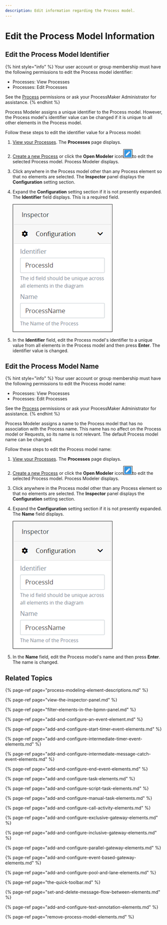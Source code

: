 ```yaml
---
description: Edit information regarding the Process model.
---
```


# Edit the Process Model Information

## Edit the Process Model Identifier

{% hint style="info" %}
Your user account or group membership must have the following permissions to edit the Process model identifier:

* Processes: View Processes
* Processes: Edit Processes

See the [Process](../../../processmaker-administration/permission-descriptions-for-users-and-groups.md#processes) permissions or ask your ProcessMaker Administrator for assistance.
{% endhint %}

Process Modeler assigns a unique identifier to the Process model. However, the Process model's identifier value can be changed if it is unique to all other elements in the Process model.

Follow these steps to edit the identifier value for a Process model:

1. [View your Processes](https://processmaker.gitbook.io/processmaker-4-community/-LPblkrcFWowWJ6HZdhC/~/drafts/-LRhVZm0ddxDcGGdN5ZN/primary/designing-processes/viewing-processes/view-the-list-of-processes/view-your-processes#view-all-processes). The **Processes** page displays.
2. [Create a new Process](../../viewing-processes/view-the-list-of-processes/create-a-process.md) or click the **Open Modeler** icon![](../../../.gitbook/assets/open-modeler-edit-icon-processes-page-processes.png)to edit the selected Process model. Process Modeler displays.
3. Click anywhere in the Process model other than any Process element so that no elements are selected. The **Inspector** panel displays the **Configuration** setting section.
4. Expand the **Configuration** setting section if it is not presently expanded. The **Identifier** field displays. This is a required field.  

   ![](../../../.gitbook/assets/process-model-identier-field-modeler-processes.png)

5. In the **Identifier** field, edit the Process model's identifier to a unique value from all elements in the Process model and then press **Enter**. The identifier value is changed.

## Edit the Process Model Name

{% hint style="info" %}
Your user account or group membership must have the following permissions to edit the Process model name:

* Processes: View Processes
* Processes: Edit Processes

See the [Process](../../../processmaker-administration/permission-descriptions-for-users-and-groups.md#processes) permissions or ask your ProcessMaker Administrator for assistance.
{% endhint %}

Process Modeler assigns a name to the Process model that has no association with the Process name. This name has no affect on the Process model or Requests, so its name is not relevant. The default Process model name can be changed.

Follow these steps to edit the Process model name:

1. [View your Processes](https://processmaker.gitbook.io/processmaker-4-community/-LPblkrcFWowWJ6HZdhC/~/drafts/-LRhVZm0ddxDcGGdN5ZN/primary/designing-processes/viewing-processes/view-the-list-of-processes/view-your-processes#view-all-processes). The **Processes** page displays.
2. [Create a new Process](../../viewing-processes/view-the-list-of-processes/create-a-process.md) or click the **Open Modeler** icon![](../../../.gitbook/assets/open-modeler-edit-icon-processes-page-processes.png)to edit the selected Process model. Process Modeler displays.
3. Click anywhere in the Process model other than any Process element so that no elements are selected. The **Inspector** panel displays the **Configuration** setting section.
4. Expand the **Configuration** setting section if it is not presently expanded. The **Name** field displays.  

   ![](../../../.gitbook/assets/process-model-identier-field-modeler-processes.png)

5. In the **Name** field, edit the Process model's name and then press **Enter**. The name is changed.

## Related Topics

{% page-ref page="process-modeling-element-descriptions.md" %}

{% page-ref page="view-the-inspector-panel.md" %}

{% page-ref page="filter-elements-in-the-bpmn-panel.md" %}

{% page-ref page="add-and-configure-an-event-element.md" %}

{% page-ref page="add-and-configure-start-timer-event-elements.md" %}

{% page-ref page="add-and-configure-intermediate-timer-event-elements.md" %}

{% page-ref page="add-and-configure-intermediate-message-catch-event-elements.md" %}

{% page-ref page="add-and-configure-end-event-elements.md" %}

{% page-ref page="add-and-configure-task-elements.md" %}

{% page-ref page="add-and-configure-script-task-elements.md" %}

{% page-ref page="add-and-configure-manual-task-elements.md" %}

{% page-ref page="add-and-configure-call-activity-elements.md" %}

{% page-ref page="add-and-configure-exclusive-gateway-elements.md" %}

{% page-ref page="add-and-configure-inclusive-gateway-elements.md" %}

{% page-ref page="add-and-configure-parallel-gateway-elements.md" %}

{% page-ref page="add-and-configure-event-based-gateway-elements.md" %}

{% page-ref page="add-and-configure-pool-and-lane-elements.md" %}

{% page-ref page="the-quick-toolbar.md" %}

{% page-ref page="set-and-delete-message-flow-between-elements.md" %}

{% page-ref page="add-and-configure-text-annotation-elements.md" %}

{% page-ref page="remove-process-model-elements.md" %}

